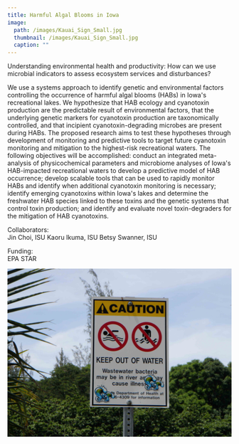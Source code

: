 ```yaml
---
title: Harmful Algal Blooms in Iowa
image: 
  path: /images/Kauai_Sign_Small.jpg
  thumbnail: /images/Kauai_Sign_Small.jpg
  caption: ""
---
```


Understanding environmental health and productivity:  How can we use microbial indicators to assess ecosystem services and disturbances? 

We use a systems approach to identify genetic and environmental factors controlling the occurrence of harmful algal blooms (HABs) in Iowa's recreational lakes. We hypothesize that HAB ecology and cyanotoxin production are the predictable result of environmental factors, that the underlying genetic markers for cyanotoxin production are taxonomically controlled, and that incipient cyanotoxin-degrading microbes are present during HABs. The proposed research aims to test these hypotheses through development of monitoring and predictive tools to target future cyanotoxin monitoring and mitigation to the highest-risk recreational waters.  The following objectives will be accomplished: conduct an integrated meta-analysis of physicochemical parameters and microbiome analyses of Iowa's HAB-impacted recreational waters to develop a predictive model of HAB occurrence; develop scalable tools that can be used to rapidly monitor HABs and identify when additional cyanotoxin monitoring is necessary; identify emerging cyanotoxins within Iowa's lakes and determine the freshwater HAB species linked to these toxins and the genetic systems that control toxin production; and identify and evaluate novel toxin-degraders for the mitigation of HAB cyanotoxins.

Collaborators:  
Jin Choi, ISU
Kaoru Ikuma, ISU
Betsy Swanner, ISU

Funding:  
EPA STAR

![safewater](https://raw.githubusercontent.com/germs-lab/germs-lab.github.com/master/images/Kauai_Sign_Small.jpg)